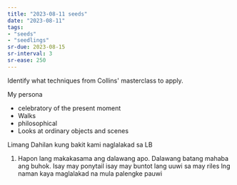 ```yaml
---
title: "2023-08-11 seeds"
date: "2023-08-11"
tags:
- "seeds"
- "seedlings"
sr-due: 2023-08-15
sr-interval: 3
sr-ease: 250
---
```


Identify what techniques from Collins' masterclass to apply.

My persona
- celebratory of the present moment
- Walks
- philosophical
- Looks at ordinary objects and scenes

Limang Dahilan kung bakit kami naglalakad sa LB
1. Hapon lang makakasama ang dalawang apo. Dalawang batang mahaba ang buhok. Isay may ponytail isay may buntot lang uuwi sa may riles lng naman kaya maglalakad na mula palengke pauwi